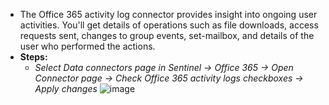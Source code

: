* The Office 365 activity log connector provides insight into ongoing user activities. You'll get details of operations such as file downloads, access requests sent, changes to group events, set-mailbox, and details of the user who performed the actions.
* **Steps:**
  * *Select Data connectors page in Sentinel -> Office 365 -> Open Connector page -> Check Office 365 activity logs checkboxes -> Apply changes*
    ![image](https://github.com/AbhishekPratap9/Microsoft-Sentinel/assets/156197198/ea621986-6226-467b-b39b-a592a034cb26)
